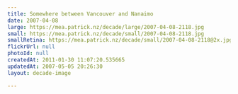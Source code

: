 ```yaml
---
title: Somewhere between Vancouver and Nanaimo
date: 2007-04-08
large: https://mea.patrick.nz/decade/large/2007-04-08-2118.jpg
small: https://mea.patrick.nz/decade/small/2007-04-08-2118.jpg
smallRetina: https://mea.patrick.nz/decade/small/2007-04-08-2118@2x.jpg
flickrUrl: null
photoId: null
createdAt: 2011-01-30 11:07:20.535665
updatedAt: 2007-05-05 20:26:30
layout: decade-image

---
```


